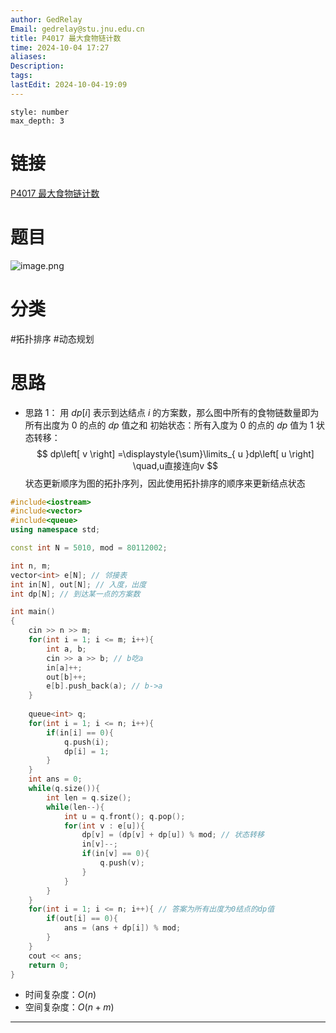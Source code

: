 ```yaml
---
author: GedRelay
Email: gedrelay@stu.jnu.edu.cn
title: P4017 最大食物链计数
time: 2024-10-04 17:27
aliases: 
Description: 
tags: 
lastEdit: 2024-10-04-19:09
---
```


```toc
style: number
max_depth: 3
```

# 链接
[P4017 最大食物链计数](https://www.luogu.com.cn/problem/P4017) 

# 题目
![image.png](https://ged-pic-bed.oss-cn-guangzhou.aliyuncs.com/img/202410041727220.png)


# 分类
#拓扑排序 #动态规划 

# 思路
- 思路 1：
用 ${dp\left[ i \right]  }$ 表示到达结点 ${i }$ 的方案数，那么图中所有的食物链数量即为所有出度为 ${0 }$ 的点的 ${dp }$ 值之和
初始状态：所有入度为 ${0 }$ 的点的 ${dp }$ 值为 ${1 }$ 
状态转移：
$$
dp\left[ v \right] =\displaystyle{\sum}\limits_{ u }dp\left[ u \right] \quad,u直接连向v  
$$
状态更新顺序为图的拓扑序列，因此使用拓扑排序的顺序来更新结点状态


```cpp
#include<iostream>
#include<vector>
#include<queue>
using namespace std;

const int N = 5010, mod = 80112002;

int n, m;
vector<int> e[N]; // 邻接表
int in[N], out[N]; // 入度，出度
int dp[N]; // 到达某一点的方案数

int main()
{
	cin >> n >> m;
	for(int i = 1; i <= m; i++){
	    int a, b;
	    cin >> a >> b; // b吃a
	    in[a]++;
	    out[b]++;
	    e[b].push_back(a); // b->a
	}
	
	queue<int> q;
	for(int i = 1; i <= n; i++){
	    if(in[i] == 0){
	        q.push(i);
	        dp[i] = 1;
	    }
	}
	int ans = 0;
	while(q.size()){
	    int len = q.size();
	    while(len--){
	        int u = q.front(); q.pop();
	        for(int v : e[u]){
	            dp[v] = (dp[v] + dp[u]) % mod; // 状态转移
	            in[v]--;
	            if(in[v] == 0){
	                q.push(v);
	            }
	        }
	    }
	}
	for(int i = 1; i <= n; i++){ // 答案为所有出度为0结点的dp值
	    if(out[i] == 0){
	        ans = (ans + dp[i]) % mod;
	    }
	}
	cout << ans;
	return 0;
}
```


- 时间复杂度：${O\left( n \right)  }$ 
- 空间复杂度：${O\left( n+m \right)  }$ 


---

